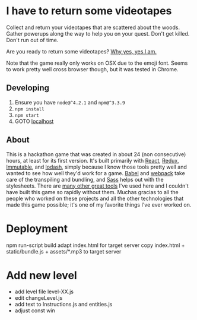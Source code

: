 # I have to return some videotapes

Collect and return your videotapes that are scattered about the woods. Gather powerups along the way to help you on your quest. Don't get killed. Don't run out of time.

Are you ready to return some videotapes? [Why yes, yes I am.][game]

Note that the game really only works on OSX due to the emoji font. Seems to work pretty well cross browser though, but it was tested in Chrome.

## Developing

1. Ensure you have `node@^4.2.1` and `npm@^3.3.9`
1. `npm install`
2. `npm start`
3. GOTO [localhost][localhost]

## About

This is a hackathon game that was created in about 24 (non consecutive) hours, at least for its first version. It's built primarily with [React][react], [Redux][redux], [Immutable][immutable], and [lodash][lodash], simply because I know those tools pretty well and wanted to see how well they'd work for a game. [Babel][babel] and [webpack][webpack] take care of the transpiling and bundling, and [Sass][sass] helps out with the stylesheets. There are [many other great tools][package] I've used here and I couldn't have built this game so rapidly without them. Muchas gracias to all the people who worked on these projects and all the other technologies that made this game possible; it's one of my favorite things I've ever worked on.

[game]:      http://stevenhauser.com/i-have-to-return-some-videotapes
[localhost]: http://localhost:3000
[package]:   https://github.com/stevenhauser/i-have-to-return-some-videotapes/blob/master/package.json
[react]:     https://facebook.github.io/react/
[redux]:     http://redux.js.org/
[immutable]: http://facebook.github.io/immutable-js/
[lodash]:    https://lodash.com/
[babel]:     https://babeljs.io/
[webpack]:   https://webpack.github.io/
[sass]:      http://sass-lang.com/

# Deployment

npm run-script build
adapt index.html for target server
copy index.html + static/bundle.js + assets/*.mp3 to target server


# Add new level

- add level file level-XX.js
- edit changeLevel.js
- add text to Instructions.js and entities.js
- adjust const win